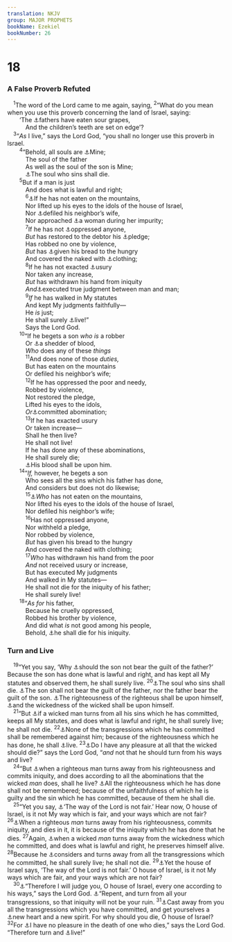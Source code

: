 ```yaml
---
translation: NKJV
group: MAJOR PROPHETS
bookName: Ezekiel 
bookNumber: 26
---
```


<div class="title"><h1>18</h1><h3>A False Proverb Refuted</h3></div>
<span class="verse exe_18_1"> <sup>1</sup>The word of the Lord came to me again, saying, </span>
<span class="verse exe_18_2"><sup>2</sup>“What do you mean when you use this proverb concerning the land of Israel, saying:<br/>  ‘The <a data-toggle="tooltip" data-placement="bottom" title="Jer. 31:29; Lam. 5:7">⚓</a>fathers have eaten sour grapes,<br/>   And the children’s teeth are set on edge’?<br/></span>
<span class="verse exe_18_3"> <sup>3</sup>“<i>As</i> I live,” says the Lord God, “you shall no longer use this proverb in Israel.<br/></span>
<span class="verse exe_18_4">  <sup>4</sup>“Behold, all souls are <a data-toggle="tooltip" data-placement="bottom" title="Num. 16:22; 27:16; Is. 42:5; 57:16">⚓</a>Mine;<br/>   The soul of the father<br/>   As well as the soul of the son is Mine;<br/>   <a data-toggle="tooltip" data-placement="bottom" title="Ezek. 18:20; (Rom. 6:23)">⚓</a>The soul who sins shall die.<br/></span>
<span class="verse exe_18_5">  <sup>5</sup>But if a man is just<br/>   And does what is lawful and right;<br/></span>
<span class="verse exe_18_6">   <sup>6</sup><a data-toggle="tooltip" data-placement="bottom" title="Ezek. 22:9">⚓</a>If he has not eaten on the mountains,<br/>   Nor lifted up his eyes to the idols of the house of Israel,<br/>   Nor <a data-toggle="tooltip" data-placement="bottom" title="Lev. 18:20; 20:10">⚓</a>defiled his neighbor’s wife,<br/>   Nor approached <a data-toggle="tooltip" data-placement="bottom" title="Lev. 18:19; 20:18">⚓</a>a woman during her impurity;<br/></span>
<span class="verse exe_18_7">   <sup>7</sup>If he has not <a data-toggle="tooltip" data-placement="bottom" title="Ex. 22:21; Lev. 19:15; 25:14">⚓</a>oppressed anyone,<br/>   <i>But</i> has restored to the debtor his <a data-toggle="tooltip" data-placement="bottom" title="Ex. 22:26; Deut. 24:12">⚓</a>pledge;<br/>   Has robbed no one by violence,<br/>   <i>But</i> has <a data-toggle="tooltip" data-placement="bottom" title="Deut. 15:7, 11; Ezek. 18:16; (Matt. 25:35–40); Luke 3:11">⚓</a>given his bread to the hungry<br/>   And covered the naked with <a data-toggle="tooltip" data-placement="bottom" title="Is. 58:7">⚓</a>clothing;<br/></span>
<span class="verse exe_18_8">   <sup>8</sup>If he has not exacted <a data-toggle="tooltip" data-placement="bottom" title="Ex. 22:25; Lev. 25:36; Deut. 23:19; Neh. 5:7; Ps. 15:5">⚓</a>usury<br/>   Nor taken any increase,<br/>   <i>But</i> has withdrawn his hand from iniquity<br/>   <i>And</i><a data-toggle="tooltip" data-placement="bottom" title="Deut. 1:16; Zech. 8:16">⚓</a>executed true judgment between man and man;<br/></span>
<span class="verse exe_18_9">   <sup>9</sup><i>If</i> he has walked in My statutes<br/>   And kept My judgments faithfully—<br/>   He <i>is</i> just;<br/>   He shall surely <a data-toggle="tooltip" data-placement="bottom" title="Ezek. 20:11; Amos 5:4; (Hab. 2:4; Rom. 1:17)">⚓</a>live!”<br/>   Says the Lord God.<br/></span>
<span class="verse exe_18_10">  <sup>10</sup>“If he begets a son <i>who</i> <i>is</i> a robber<br/>   Or <a data-toggle="tooltip" data-placement="bottom" title="Gen. 9:6; Ex. 21:12; Num. 35:31">⚓</a>a shedder of blood,<br/>   <i>Who</i> does any of these <i>things</i><br/></span>
<span class="verse exe_18_11">   <sup>11</sup>And does none of those <i>duties,</i><br/>   But has eaten on the mountains<br/>   Or defiled his neighbor’s wife;<br/></span>
<span class="verse exe_18_12">   <sup>12</sup>If he has oppressed the poor and needy,<br/>   Robbed by violence,<br/>   Not restored the pledge,<br/>   Lifted his eyes to the idols,<br/>   <i>Or</i><a data-toggle="tooltip" data-placement="bottom" title="2 Kin. 21:11; Ezek. 8:6, 17">⚓</a>committed abomination;<br/></span>
<span class="verse exe_18_13">   <sup>13</sup>If he has exacted usury<br/>   Or taken increase—<br/>   Shall he then live?<br/>   He shall not live!<br/>   If he has done any of these abominations,<br/>   He shall surely die;<br/>   <a data-toggle="tooltip" data-placement="bottom" title="Lev. 20:9, 11–13, 16, 27; Ezek. 3:18; Acts 18:6">⚓</a>His blood shall be upon him.<br/></span>
<span class="verse exe_18_14">  <sup>14</sup>“<i>If,</i> however, he begets a son<br/>   Who sees all the sins which his father has done,<br/>   And considers but does not do likewise;<br/></span>
<span class="verse exe_18_15">   <sup>15</sup><a data-toggle="tooltip" data-placement="bottom" title="Ezek. 18:6">⚓</a><i>Who</i> has not eaten on the mountains,<br/>   Nor lifted his eyes to the idols of the house of Israel,<br/>   Nor defiled his neighbor’s wife;<br/></span>
<span class="verse exe_18_16">   <sup>16</sup>Has not oppressed anyone,<br/>   Nor withheld a pledge,<br/>   Nor robbed by violence,<br/>   <i>But</i> has given his bread to the hungry<br/>   And covered the naked with clothing;<br/></span>
<span class="verse exe_18_17">   <sup>17</sup><i>Who</i> has withdrawn his hand from the poor<br/>   <i>And</i> not received usury or increase,<br/>   But has executed My judgments<br/>   And walked in My statutes—<br/>   He shall not die for the iniquity of his father;<br/>   He shall surely live!<br/></span>
<span class="verse exe_18_18">  <sup>18</sup>“<i>As</i> <i>for</i> his father,<br/>   Because he cruelly oppressed,<br/>   Robbed his brother by violence,<br/>   And did what <i>is</i> not good among his people,<br/>   Behold, <a data-toggle="tooltip" data-placement="bottom" title="Ezek. 3:18">⚓</a>he shall die for his iniquity.<br/></span>
<div class="title"><h3>Turn and Live</h3></div>
<span class="verse exe_18_19"> <sup>19</sup>“Yet you say, ‘Why <a data-toggle="tooltip" data-placement="bottom" title="Ex. 20:5; Deut. 5:9; 2 Kin. 23:26; 24:3, 4">⚓</a>should the son not bear the guilt of the father?’ Because the son has done what is lawful and right, and has kept all My statutes and observed them, he shall surely live. </span>
<span class="verse exe_18_20"><sup>20</sup><a data-toggle="tooltip" data-placement="bottom" title="2 Kin. 14:6; 22:18–20; Ezek. 18:4">⚓</a>The soul who sins shall die. <a data-toggle="tooltip" data-placement="bottom" title="Deut. 24:16; 2 Kin. 14:6; 2 Chr. 25:4; Jer. 31:29, 30">⚓</a>The son shall not bear the guilt of the father, nor the father bear the guilt of the son. <a data-toggle="tooltip" data-placement="bottom" title="1 Kin. 8:32; Is. 3:10, 11; (Matt. 16:27)">⚓</a>The righteousness of the righteous shall be upon himself, <a data-toggle="tooltip" data-placement="bottom" title="Rom. 2:6–9">⚓</a>and the wickedness of the wicked shall be upon himself.<br/></span>
<span class="verse exe_18_21"> <sup>21</sup>“But <a data-toggle="tooltip" data-placement="bottom" title="Ezek. 18:27; 33:12, 19">⚓</a>if a wicked man turns from all his sins which he has committed, keeps all My statutes, and does what is lawful and right, he shall surely live; he shall not die. </span>
<span class="verse exe_18_22"><sup>22</sup><a data-toggle="tooltip" data-placement="bottom" title="Is. 43:25; Jer. 50:20; Ezek. 18:24; 33:16; Mic. 7:19">⚓</a>None of the transgressions which he has committed shall be remembered against him; because of the righteousness which he has done, he shall <a data-toggle="tooltip" data-placement="bottom" title="(Ps. 18:20–24)">⚓</a>live. </span>
<span class="verse exe_18_23"><sup>23</sup><a data-toggle="tooltip" data-placement="bottom" title="Lam. 3:33; (Ezek. 18:32; 33:11; 1 Tim. 2:4; 2 Pet. 3:9)">⚓</a>Do I have any pleasure at all that the wicked should die?” says the Lord God, “<i>and</i> not that he should turn from his ways and live?<br/></span>
<span class="verse exe_18_24"> <sup>24</sup>“But <a data-toggle="tooltip" data-placement="bottom" title="1 Sam. 15:11; 2 Chr. 24:2, 17–22; Ezek. 3:20; 18:26; 33:18">⚓</a>when a righteous man turns away from his righteousness and commits iniquity, and does according to all the abominations that the wicked <i>man</i> does, shall he live? <a data-toggle="tooltip" data-placement="bottom" title="(2 Pet. 2:20)">⚓</a>All the righteousness which he has done shall not be remembered; because of the unfaithfulness of which he is guilty and the sin which he has committed, because of them he shall die.<br/></span>
<span class="verse exe_18_25"> <sup>25</sup>“Yet you say, <a data-toggle="tooltip" data-placement="bottom" title="Ezek. 18:29; 33:17, 20; Mal. 2:17; 3:13–15">⚓</a>‘The way of the Lord is not fair.’ Hear now, O house of Israel, is it not My way which is fair, and your ways which are not fair? </span>
<span class="verse exe_18_26"><sup>26</sup><a data-toggle="tooltip" data-placement="bottom" title="Ezek. 18:24">⚓</a>When a righteous <i>man</i> turns away from his righteousness, commits iniquity, and dies in it, it is because of the iniquity which he has done that he dies. </span>
<span class="verse exe_18_27"><sup>27</sup>Again, <a data-toggle="tooltip" data-placement="bottom" title="Ezek. 18:21">⚓</a>when a wicked <i>man</i> turns away from the wickedness which he committed, and does what is lawful and right, he preserves himself alive. </span>
<span class="verse exe_18_28"><sup>28</sup>Because he <a data-toggle="tooltip" data-placement="bottom" title="Ezek. 18:14">⚓</a>considers and turns away from all the transgressions which he committed, he shall surely live; he shall not die. </span>
<span class="verse exe_18_29"><sup>29</sup><a data-toggle="tooltip" data-placement="bottom" title="Ezek. 18:25">⚓</a>Yet the house of Israel says, ‘The way of the Lord is not fair.’ O house of Israel, is it not My ways which are fair, and your ways which are not fair?<br/></span>
<span class="verse exe_18_30"> <sup>30</sup><a data-toggle="tooltip" data-placement="bottom" title="Ezek. 7:3; 33:20">⚓</a>“Therefore I will judge you, O house of Israel, every one according to his ways,” says the Lord God. <a data-toggle="tooltip" data-placement="bottom" title="Matt. 3:2; Rev. 2:5">⚓</a>“Repent, and turn from all your transgressions, so that iniquity will not be your ruin. </span>
<span class="verse exe_18_31"><sup>31</sup><a data-toggle="tooltip" data-placement="bottom" title="Is. 1:16; 55:7; Eph. 4:22, 23">⚓</a>Cast away from you all the transgressions which you have committed, and get yourselves a <a data-toggle="tooltip" data-placement="bottom" title="Ps. 51:10; Jer. 32:39; Ezek. 11:19; 36:26">⚓</a>new heart and a new spirit. For why should you die, O house of Israel? </span>
<span class="verse exe_18_32"><sup>32</sup>For <a data-toggle="tooltip" data-placement="bottom" title="Lam. 3:33; Ezek. 33:11; (2 Pet. 3:9)">⚓</a>I have no pleasure in the death of one who dies,” says the Lord God. “Therefore turn and <a data-toggle="tooltip" data-placement="bottom" title="(Prov. 4:2, 5, 6)">⚓</a>live!”<br/></span>
